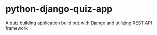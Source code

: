 # python-django-quiz-app
A quiz building application build out with Django and utilizing REST API framework
